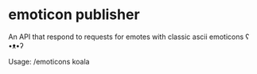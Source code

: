 # emoticon publisher
An API that respond to requests for emotes with classic ascii emoticons ʕ •ᴥ•ʔ

Usage: /emoticons koala
